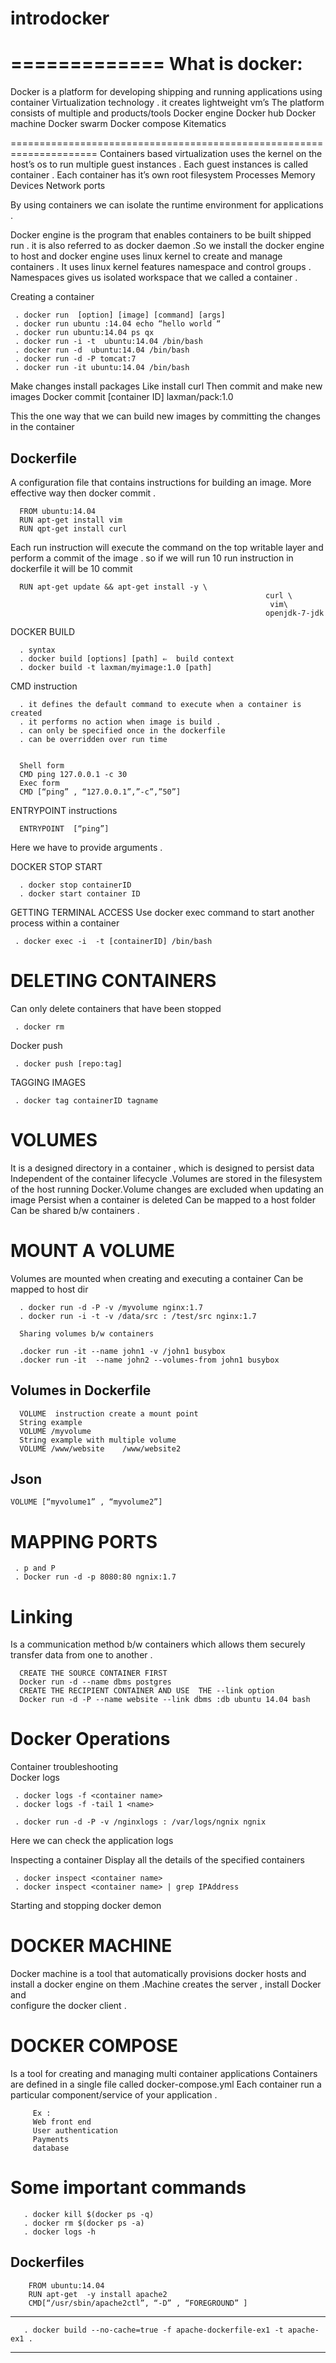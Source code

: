 # introdocker
=============
What is docker:
===============

Docker is a platform for developing shipping and running applications using container Virtualization technology . it creates lightweight  vm’s
The platform consists of multiple and products/tools
Docker engine
Docker hub
Docker machine
Docker swarm
Docker compose
Kitematics

=====================================================================
Containers based virtualization uses the kernel on the host’s os to run multiple guest  instances .
Each guest instances is called container .
Each container has it’s own root filesystem
Processes
Memory
Devices
Network ports


By using containers we can isolate the runtime environment for applications .

Docker engine is the program that enables containers to be built shipped run . it is also referred to as docker daemon .So we install the docker engine to host and docker engine uses linux kernel to create and manage containers .
It uses linux kernel features namespace and control groups . Namespaces gives us  isolated workspace that we called a container .

Creating a container

     . docker run  [option] [image] [command] [args]
     . docker run ubuntu :14.04 echo “hello world “
     . docker run ubuntu:14.04 ps qx
     . docker run -i -t  ubuntu:14.04 /bin/bash  
     . docker run -d  ubuntu:14.04 /bin/bash
     . docker run -d -P tomcat:7
     . docker run -it ubuntu:14.04 /bin/bash


Make changes install packages
Like  install curl
Then commit and make new images
Docker commit  [container ID] laxman/pack:1.0


This the one way that we can build new  images by committing the changes in the container

Dockerfile
----------------------------------------------------------------------------------------------------------------------------
A configuration file that contains instructions for building an image.
More effective way then docker commit .

      FROM ubuntu:14.04
      RUN apt-get install vim
      RUN qpt-get install curl


Each run instruction will execute the command on the top writable layer and perform a commit of the image . so if we will run 10 run instruction in dockerfile it will be 10 commit

      RUN apt-get update && apt-get install -y \
                                                             curl \
                                                              vim\
                                                             openjdk-7-jdk



DOCKER BUILD

      . syntax
      . docker build [options] [path] ⇐  build context
      . docker build -t laxman/myimage:1.0 [path]

CMD instruction

      . it defines the default command to execute when a container is created
      . it performs no action when image is build .
      . can only be specified once in the dockerfile
      . can be overridden over run time


      Shell form
      CMD ping 127.0.0.1 -c 30
      Exec form
      CMD [“ping” , “127.0.0.1”,”-c”,”50”]

ENTRYPOINT instructions

      ENTRYPOINT  [“ping”]

Here we have to provide arguments .

DOCKER STOP START

      . docker stop containerID
      . docker start container ID



GETTING TERMINAL ACCESS
Use docker exec command to start another process within a container

     . docker exec -i  -t [containerID] /bin/bash


DELETING CONTAINERS
====================

Can only delete containers that have been stopped

     . docker rm

Docker push

     . docker push [repo:tag]


TAGGING IMAGES

     . docker tag containerID tagname


VOLUMES
=========
It is a designed directory in a container , which is designed to persist data
Independent of the container lifecycle .Volumes are stored in the filesystem
of the host running Docker.Volume changes are excluded when updating an image
Persist when a container is deleted Can be mapped to a host folder Can be shared
b/w containers .


MOUNT A VOLUME
===============

Volumes are mounted when creating and executing a container
Can be mapped to host dir

      . docker run -d -P -v /myvolume nginx:1.7
      . docker run -i -t -v /data/src : /test/src nginx:1.7

      Sharing volumes b/w containers

      .docker run -it --name john1 -v /john1 busybox
      .docker run -it  --name john2 --volumes-from john1 busybox

 Volumes in Dockerfile
 ---------------------------------
      VOLUME  instruction create a mount point
      String example
      VOLUME /myvolume
      String example with multiple volume
      VOLUME /www/website    /www/website2


 Json
 ---------------------------------
    VOLUME [“myvolume1” , “myvolume2”]


MAPPING PORTS
=============

     . p and P
     . Docker run -d -p 8080:80 ngnix:1.7




Linking
=========

Is a communication method b/w containers which allows them securely transfer data from one to another .

      CREATE THE SOURCE CONTAINER FIRST
      Docker run -d --name dbms postgres
      CREATE THE RECIPIENT CONTAINER AND USE  THE --link option
      Docker run -d -P --name website --link dbms :db ubuntu 14.04 bash


Docker Operations
===================

Container troubleshooting  
Docker logs <container name >

     . docker logs -f <container name>
     . docker logs -f -tail 1 <name>

     . docker run -d -P -v /nginxlogs : /var/logs/ngnix ngnix

Here we can check the application logs

Inspecting a container
Display all the details of the specified containers

     . docker inspect <container name>
     . docker inspect <container name> | grep IPAddress


Starting and stopping docker demon


DOCKER MACHINE
===============

Docker machine is a tool that automatically provisions docker hosts and install
a docker engine on them  .Machine creates the server , install Docker and  
configure the docker client .


DOCKER COMPOSE
================

Is a tool for creating and  managing multi container applications Containers are
defined in a single file called docker-compose.yml Each container run a particular
component/service of your application .

         Ex :  
         Web front end
         User authentication
         Payments
         database


Some important commands
========================

       . docker kill $(docker ps -q)
       . docker rm $(docker ps -a)
       . docker logs -h


Dockerfiles
 ----------------------------------
        FROM ubuntu:14.04
        RUN apt-get  -y install apache2
        CMD[“/usr/sbin/apache2ctl”, “-D” , “FOREGROUND” ]

-----------------------------------
       . docker build --no-cache=true -f apache-dockerfile-ex1 -t apache-ex1 .
----------------------------------
